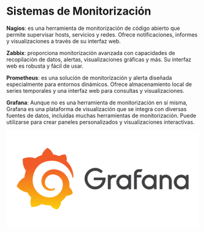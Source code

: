# Sistemas de Monitorización

**Nagios**: es una herramienta de monitorización de código abierto que permite
supervisar hosts, servicios y redes. Ofrece notificaciones, informes y
visualizaciones a través de su interfaz web.

**Zabbix**: proporciona monitorización avanzada con capacidades de recopilación
de datos, alertas, visualizaciones gráficas y más. Su interfaz web es robusta y
fácil de usar.

**Prometheus**: es una solución de monitorización y alerta diseñada especialmente
para entornos dinámicos. Ofrece almacenamiento local de series temporales y
una interfaz web para consultas y visualizaciones.

**Grafana**: Aunque no es una herramienta de monitorización en sí misma,
Grafana es una plataforma de visualización que se integra con diversas fuentes
de datos, incluidas muchas herramientas de monitorización. Puede utilizarse
para crear paneles personalizados y visualizaciones interactivas.

![image](/img/grafana-logo.png)